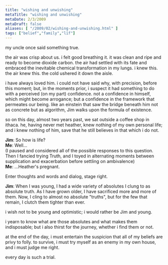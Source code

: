 ```yaml
---
title: "wishing and unwishing"
metaTitle: "wishing and unwishing"
metaDate: 2/3/2009
metaDraft: false
aliases: [ "/2009/02/wishing-and-unwishing.html" ]
tags: ["belief","family","lïf"]
---
```


my uncle once said something true.  
  
the air was crisp about us. i felt good breathing it. it was clean and ripe and ready to become dioxide carbon. the air had settled with its fate and embraced the inevitable chemical transformation in my lungs. i knew this. the air knew this. the cold ushered it down the aisle.  
  
i have always loved him. i could not have said why, with precision, before this moment; but, in the moments prior, i suspect it had something to do with a perceived (on my part) confidence. not a confidence in himself, which might become arrogance; but a confidence in the framework that permeates our being. like an einstein that saw the bridge beneath him not as concrete but as algorithm, Jim walks upon the formula of existence.  
  
so on this day, almost two years past, we sat outside a coffee shop in ithaca. he, having never met heather, knew nothing of my own personal life; and i knew nothing of him, save that he still believes in that which i do not.  
  
**Jim**: So how is life?  
**Me**: Well...  
(I paused and considered all of the possible responses to this question. Then I fancied trying Truth, and I toyed in alternating moments between supplication and exacerbation before settling on ambivalence)  
**Me**: ...Heather's pregnant.  
  
Enter thoughts and words and dialog, stage right.  
  
**Jim**: When I was young, I had a wide variety of absolutes I clung to as absolute truth. As I have grown older, I have sacrificed more and more of them. Now, I cling to almost no absolute "truths", but for the few that remain, I clutch them tighter than ever.  
  
i wish not to be young and optimistic; i would rather be Jim and young.  
  
i yearn to know what are those absolutes and what makes them indisposable; but i also thirst for the journey, whether i find them or not.  
  
at the end of the day, i must entertain the suspicion that all of my beliefs are privy to folly. to survive, i must try myself as an enemy in my own house, and i must judge me right.  
  
every day is such a trial.